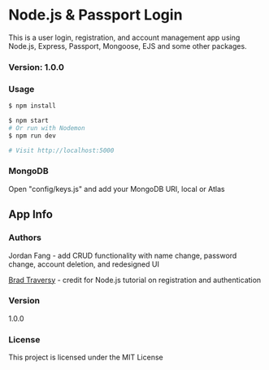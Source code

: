 # Node.js & Passport Login

This is a user login, registration, and account management app using Node.js, Express, Passport, Mongoose, EJS and some other packages.

### Version: 1.0.0

### Usage

```sh
$ npm install
```

```sh
$ npm start
# Or run with Nodemon
$ npm run dev

# Visit http://localhost:5000
```

### MongoDB

Open "config/keys.js" and add your MongoDB URI, local or Atlas


## App Info

### Authors
Jordan Fang - add CRUD functionality with name change, password change, account deletion, and redesigned UI


[Brad Traversy](http://www.traversymedia.com) - credit for Node.js tutorial on registration and authentication

### Version

1.0.0

### License

This project is licensed under the MIT License
